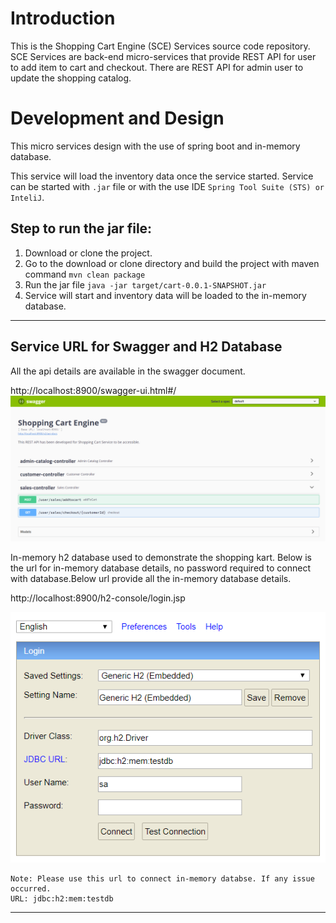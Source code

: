 # Introduction

This is the Shopping Cart Engine (SCE) Services source code repository.  SCE Services are back-end micro-services that provide REST API for user to add item to cart and checkout. There are REST API for admin user to update the shopping catalog.


# Development and Design

This micro services design with the use of spring boot and in-memory database. 

This service will load the inventory data once the service started. Service can be started with `.jar`
file or with the use IDE `Spring Tool Suite (STS) or InteliJ`.

Step to run the jar file:
---

1) Download or clone the project.
2) Go to the download or clone directory and build the project with maven command `mvn clean package`
3) Run the jar file `java -jar target/cart-0.0.1-SNAPSHOT.jar` 
4) Service will start and inventory data will be loaded to the in-memory database.  
 
---

Service URL for Swagger and H2 Database
---
All the api details are available in the swagger document.

http://localhost:8900/swagger-ui.html#/
![Image description](https://github.com/alokSNCR/shoppingkart/blob/master/swagger-cart.png)


In-memory h2 database used to demonstrate the shopping kart. Below is the url for in-memory database details, no password required to connect with database.Below url provide all the in-memory database details.

http://localhost:8900/h2-console/login.jsp

![Image description](https://github.com/alokSNCR/shoppingkart/blob/master/h2-database.png)

    Note: Please use this url to connect in-memory databse. If any issue occurred.
    URL: jdbc:h2:mem:testdb
---